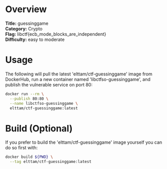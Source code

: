 # Overview

**Title:** guessinggame  
**Category:** Crypto  
**Flag:** libctf{ecb_mode_blocks_are_independent}  
**Difficulty:** easy to moderate  

# Usage

The following will pull the latest 'elttam/ctf-guessinggame' image from DockerHub, run a new container named 'libctfso-guessinggame', and publish the vulnerable service on port 80:

```sh
docker run --rm \
  --publish 80:80 \
  --name libctfso-guessinggame \
  elttam/ctf-guessinggame:latest
```

# Build (Optional)

If you prefer to build the 'elttam/ctf-guessinggame' image yourself you can do so first with:

```sh
docker build ${PWD} \
  --tag elttam/ctf-guessinggame:latest
```
